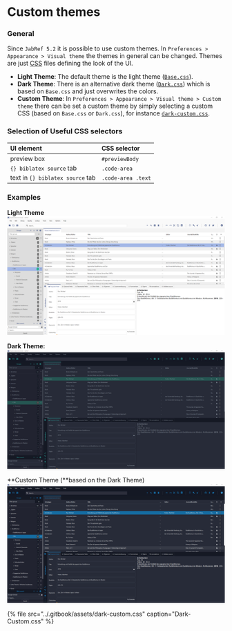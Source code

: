 # Custom themes

### General

Since `JabRef 5.2` it is possible to use custom themes. In `Preferences > Appearance > Visual theme` the themes in general can be changed. Themes are just [CSS](https://developer.mozilla.org/en-US/docs/Learn/Getting_started_with_the_web/CSS_basics) files defining the look of the UI.

* **Light Theme**: The default theme is the light theme \([`Base.css`](https://github.com/JabRef/jabref/blob/master/src/main/java/org/jabref/gui/Base.css)\).
* **Dark Theme**: There is an alternative dark theme \([`Dark.css`](https://github.com/JabRef/jabref/blob/master/src/main/java/org/jabref/gui/Dark.css)\) which is based on `Base.css` and just overwrites the colors.
* **Custom Theme**: In `Preferences > Appearance > Visual theme > Custom theme` there can be set a custom theme by simply selecting a custom CSS \(based on `Base.css` or `Dark.css`\), for instance [`dark-custom.css`](https://github.com/JabRef/user-documentation/blob/master/en/.gitbook/assets/dark-custom.css).

### Selection of Useful CSS selectors

| UI element | CSS selector |
| :--- | :--- |
| preview box | `#previewBody` |
| `{} biblatex source` tab | `.code-area` |
| text in `{} biblatex source` tab | `.code-area .text` |

### Examples

**Light Theme** ![Light Theme](../.gitbook/assets/theme-light.png)

**Dark Theme:**  ![](../.gitbook/assets/theme-dark.png)

**Custom Theme \(**based on the Dark Theme\)  ![](../.gitbook/assets/theme-custom.png) 

{% file src="../.gitbook/assets/dark-custom.css" caption="Dark-Custom.css" %}

